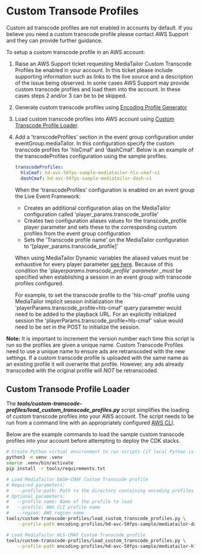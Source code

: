 # Custom Transode Profiles

Custom ad transcode profiles are not enabled in accounts by default. If you believe you need a custom transcode profile please contact AWS Support and they can provide further guidance.

To setup a custom transcode profile in an AWS account:

1. Raise an AWS Support ticket requesting MediaTailor Custom Transcode Profiles be enabled in your account. In this ticket please include supporting information such as links to the live source and a description of the issue being observed. In some cases AWS Support may provide custom transcode profiles and load them into the account. In these cases steps 2 and/or 3 can be to be skipped.
2. Generate custom transcode profiles using [Encoding Profile Generator](../encoding-profile-generator/README.md)
3. Load custom transcode profiles into AWS account using [Custom Transcode Profile Loader](#custom-transcode-profile-loader).
4. Add a 'transcodeProfiles' section in the event group configuration under eventGroup.mediaTailor. In this configuration specify the custom transcode profiles for 'hlsCmaf' and 'dashCmaf'. Below is an example of the transcodeProfiles configuration using the sample profiles.

   ```yaml
   transcodeProfiles:
     hlsCmaf: hd-avc-50fps-sample-mediatailor-hls-cmaf-v1
     dashCmaf: hd-avc-50fps-sample-mediatailor-dash-v1
   ```

   When the 'transcodeProfiles' configuration is enabled on an event group the Live Event Framework:

   - Creates an additional configuration alias on the MediaTailor configuration called 'player_params.transcode_profile'
   - Creates two configuration aliases values for the transcode_profile player parameter and sets these to the corresponding custom profiles from the event group configuration
   - Sets the 'Transcode profile name' on the MediaTailor configuration to '[player_params.transcode_profile]'

   When using MediaTailor Dynamic variables the aliased values must be exhaustive for every player parameter [see here](https://docs.aws.amazon.com/mediatailor/latest/ug/variables-domains.html#dynamic-domains-using-configuration-alias). Because of this condition the 'player*params.transcode_profile' parameter \_must* be specified when establishing a session in an event group with transcode profiles configured.

   For example, to set the transcode profile to the 'hls-cmaf' profile using MediaTailor implicit session initialization the 'playerParams.transcode_profile=hls-cmaf' query parameter would need to be added to the playback URL. For an explicitly initialized session the 'playerParams.transcode_profile=hls-cmaf' value would need to be set in the POST to initialize the session.

**Note:** It is important to increment the version number each time this script is run so the profiles are given a unique name. Custom Transcode Profiles need to use a unique name to ensure ads are retranscoded with the new settings. If a custom transcode profile is uploaded with the same name as an existing profile it will overwrite that profile. However, any ads already transcoded with the original profile will _NOT_ be retranscoded.

<a name="custom-transcode-profile-loader"></a>

## Custom Transode Profile Loader

The **_tools/custom-transcode-profiles/load_custom_transcode_profiles.py_** script simplifies the loading of custom transcode profiles into your AWS account.
The script needs to be run from a command line with an appropriately configured [AWS CLI](https://docs.aws.amazon.com/cli/latest/userguide/cli-chap-configure.html).

Below are the example commands to load the sample custom transcode profiles into your account before attempting to deploy the CDK stacks.

```bash
# Create Python virtual environment to run scripts (if local Python is not being used)
python3 -m venv .venv
source .venv/bin/activate
pip install -r tools/requirements.txt

# Load MediaTailor DASH-CMAF Custom Transcode profile
# Required parameters:
#   --profile-path: Path to the directory containing encoding profiles
# Optional parameters:
#   --profile_name: Name of the profile to load
#   --profile: AWS CLI profile name
#   --region: AWS region name
tools/custom-transcode-profiles/load_custom_transcode_profiles.py \
    --profile-path encoding-profiles/hd-avc-50fps-sample/mediatailor-dash-v1.json

# Load MediaTailor HLS-CMAF Custom Transcode profile
tools/custom-transcode-profiles/load_custom_transcode_profiles.py \
    --profile-path encoding-profiles/hd-avc-50fps-sample/mediatailor-hls-cmaf-v1.json
```
